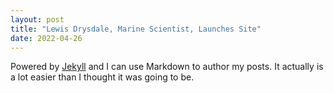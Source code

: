 ```yaml
---
layout: post
title: "Lewis Drysdale, Marine Scientist, Launches Site"
date: 2022-04-26
---
```


Powered by [Jekyll](http://jekyllrb.com) and I can use Markdown to author my posts. It actually is a lot easier than I thought it was going to be.
